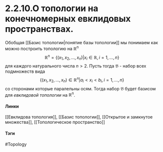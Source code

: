 # 2.2.10.О топологии на конечномерных евклидовых пространствах.
Обобщая [[Базис топологии|понятие базы топологии]] мы понимаем как можно построить топологию на $\mathbb{R}^n$ 
$$\mathbb{R}^n=\{(x_1,x_2,\dots,x_n)|x_i\in\mathbb{R},i=1,\dots,n\}$$ для каждого натурального числа $n>2$. Пусть тогда $\mathfrak{B}$ - набор всех подмножеств вида $$\{(x_1,x_2,\dots,x_n)\in\mathbb{R}^n|a_i<x_i<b_{i},i=1,\dots,n\}$$ со сторонами которые паралельны осям. Тогда набор $\mathfrak{B}$ будет базисом для *евклидовой топологии* на $\mathbb{R}^n$.

#### Линки
[[Евклидова топология]],
[[Базис топологии]],
[[Открытое и замкнутое множества]],
[[Топологическое пространство]]
#### Тэги 
 #Topology